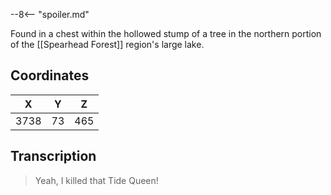  

--8<-- "spoiler.md"

Found in a chest within the hollowed stump of a tree in the northern portion of the [[Spearhead Forest]] region's large lake.

## Coordinates
| **X** | **Y** | **Z** |
| :---: | :---: | :---: |
| 3738  |  73   |  465  |

## Transcription
> Yeah, I killed that Tide Queen!

